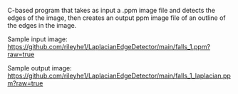C-based program that takes as input a .ppm image file and detects the edges of the image, then creates an output ppm image file of an outline of the edges in the image. 

Sample input image: https://github.com/rileyhe1/LaplacianEdgeDetector/main/falls_1.ppm?raw=true

Sample output image: https://github.com/rileyhe1/LaplacianEdgeDetector/main/falls_1_laplacian.ppm?raw=true
